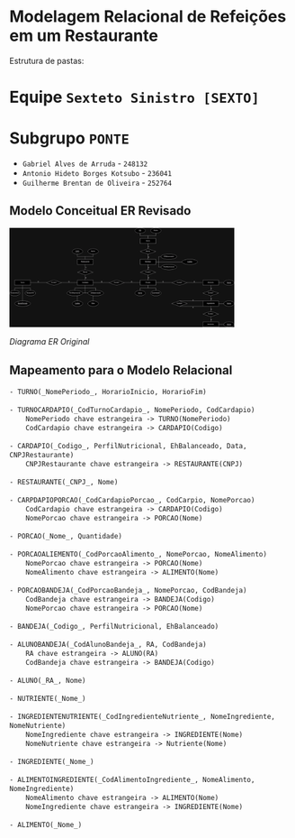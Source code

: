 # Modelagem Relacional de Refeições em um Restaurante

Estrutura de pastas:

# Equipe `Sexteto Sinistro [SEXTO]`

# Subgrupo `PONTE`
* `Gabriel Alves de Arruda` - `248132`
* `Antonio Hideto Borges Kotsubo` - `236041`
* `Guilherme Brentan de Oliveira` - `252764`

## Modelo Conceitual ER Revisado

<img src="images/ER_Diagram.png" width="400px" height="auto">

*Diagrama ER Original*

## Mapeamento para o Modelo Relacional

~~~
- TURNO(_NomePeriodo_, HorarioInicio, HorarioFim)

- TURNOCARDAPIO(_CodTurnoCardapio_, NomePeriodo, CodCardapio)
    NomePeriodo chave estrangeira -> TURNO(NomePeriodo)
    CodCardapio chave estrangeira -> CARDAPIO(Codigo)

- CARDAPIO(_Codigo_, PerfilNutricional, EhBalanceado, Data, CNPJRestaurante)
    CNPJRestaurante chave estrangeira -> RESTAURANTE(CNPJ)

- RESTAURANTE(_CNPJ_, Nome)

- CARPDAPIOPORCAO(_CodCardapioPorcao_, CodCarpio, NomePorcao)
    CodCardapio chave estrangeira -> CARDAPIO(Codigo)
    NomePorcao chave estrangeira -> PORCAO(Nome)

- PORCAO(_Nome_, Quantidade)

- PORCAOALIEMENTO(_CodPorcaoAlimento_, NomePorcao, NomeAlimento)
    NomePorcao chave estrangeira -> PORCAO(Nome)
    NomeAlimento chave estrangeira -> ALIMENTO(Nome)

- PORCAOBANDEJA(_CodPorcaoBandeja_, NomePorcao, CodBandeja)
    CodBandeja chave estrangeira -> BANDEJA(Codigo)
    NomePorcao chave estrangeira -> PORCAO(Nome)

- BANDEJA(_Codigo_, PerfilNutricional, EhBalanceado)

- ALUNOBANDEJA(_CodAlunoBandeja_, RA, CodBandeja)
    RA chave estrangeira -> ALUNO(RA)
    CodBandeja chave estrangeira -> BANDEJA(Codigo)

- ALUNO(_RA_, Nome)

- NUTRIENTE(_Nome_)

- INGREDIENTENUTRIENTE(_CodIngredienteNutriente_, NomeIngrediente, NomeNutriente)
    NomeIngrediente chave estrangeira -> INGREDIENTE(Nome)
    NomeNutriente chave estrangeira -> Nutriente(Nome)

- INGREDIENTE(_Nome_)

- ALIMENTOINGREDIENTE(_CodAlimentoIngrediente_, NomeAlimento, NomeIngrediente)
    NomeAlimento chave estrangeira -> ALIMENTO(Nome)
    NomeIngrediente chave estrangeira -> INGREDIENTE(Nome)

- ALIMENTO(_Nome_)
~~~
